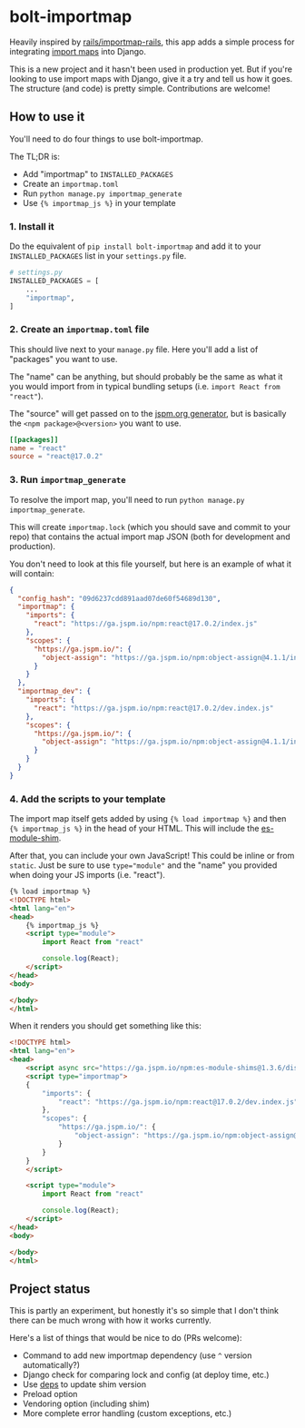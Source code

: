 # bolt-importmap

Heavily inspired by [rails/importmap-rails](https://github.com/rails/importmap-rails),
this app adds a simple process for integrating [import maps](https://github.com/WICG/import-maps) into Django.

This is a new project and it hasn't been used in production yet.
But if you're looking to use import maps with Django, give it a try and tell us how it goes.
The structure (and code) is pretty simple.
Contributions are welcome!

## How to use it

You'll need to do four things to use bolt-importmap.

The TL;DR is:

- Add "importmap" to `INSTALLED_PACKAGES`
- Create an `importmap.toml`
- Run `python manage.py importmap_generate`
- Use `{% importmap_js %}` in your template

### 1. Install it

Do the equivalent of `pip install bolt-importmap` and add it to your `INSTALLED_PACKAGES` list in your `settings.py` file.

```python
# settings.py
INSTALLED_PACKAGES = [
    ...
    "importmap",
]
```

### 2. Create an `importmap.toml` file

This should live next to your `manage.py` file.
Here you'll add a list of "packages" you want to use.

The "name" can be anything, but should probably be the same as what it you would import from in typical bundling setups (i.e. `import React from "react"`).

The "source" will get passed on to the [jspm.org generator](https://jspm.org/docs/api#install), but is basically the `<npm package>@<version>` you want to use.

```toml
[[packages]]
name = "react"
source = "react@17.0.2"
```

### 3. Run `importmap_generate`

To resolve the import map, you'll need to run `python manage.py importmap_generate`.

This will create `importmap.lock` (which you should save and commit to your repo) that contains the actual import map JSON (both for development and production).

You don't need to look at this file yourself, but here is an example of what it will contain:

```json
{
  "config_hash": "09d6237cdd891aad07de60f54689d130",
  "importmap": {
    "imports": {
      "react": "https://ga.jspm.io/npm:react@17.0.2/index.js"
    },
    "scopes": {
      "https://ga.jspm.io/": {
        "object-assign": "https://ga.jspm.io/npm:object-assign@4.1.1/index.js"
      }
    }
  },
  "importmap_dev": {
    "imports": {
      "react": "https://ga.jspm.io/npm:react@17.0.2/dev.index.js"
    },
    "scopes": {
      "https://ga.jspm.io/": {
        "object-assign": "https://ga.jspm.io/npm:object-assign@4.1.1/index.js"
      }
    }
  }
}
```

### 4. Add the scripts to your template

The import map itself gets added by using `{% load importmap %}` and then `{% importmap_js %}` in the head of your HTML. This will include the [es-module-shim](https://github.com/guybedford/es-module-shims).

After that, you can include your own JavaScript!
This could be inline or from `static`.
Just be sure to use `type="module"` and the "name" you provided when doing your JS imports (i.e. "react").

```html
{% load importmap %}
<!DOCTYPE html>
<html lang="en">
<head>
    {% importmap_js %}
    <script type="module">
        import React from "react"

        console.log(React);
    </script>
</head>
<body>

</body>
</html>
```

When it renders you should get something like this:

```html
<!DOCTYPE html>
<html lang="en">
<head>
    <script async src="https://ga.jspm.io/npm:es-module-shims@1.3.6/dist/es-module-shims.js"></script>
    <script type="importmap">
    {
        "imports": {
            "react": "https://ga.jspm.io/npm:react@17.0.2/dev.index.js"
        },
        "scopes": {
            "https://ga.jspm.io/": {
                "object-assign": "https://ga.jspm.io/npm:object-assign@4.1.1/index.js"
            }
        }
    }
    </script>

    <script type="module">
        import React from "react"

        console.log(React);
    </script>
</head>
<body>

</body>
</html>
```

## Project status

This is partly an experiment,
but honestly it's so simple that I don't think there can be much wrong with how it works currently.

Here's a list of things that would be nice to do (PRs welcome):

- Command to add new importmap dependency (use `^` version automatically?)
- Django check for comparing lock and config (at deploy time, etc.)
- Use [deps](https://www.dependencies.io/) to update shim version
- Preload option
- Vendoring option (including shim)
- More complete error handling (custom exceptions, etc.)
